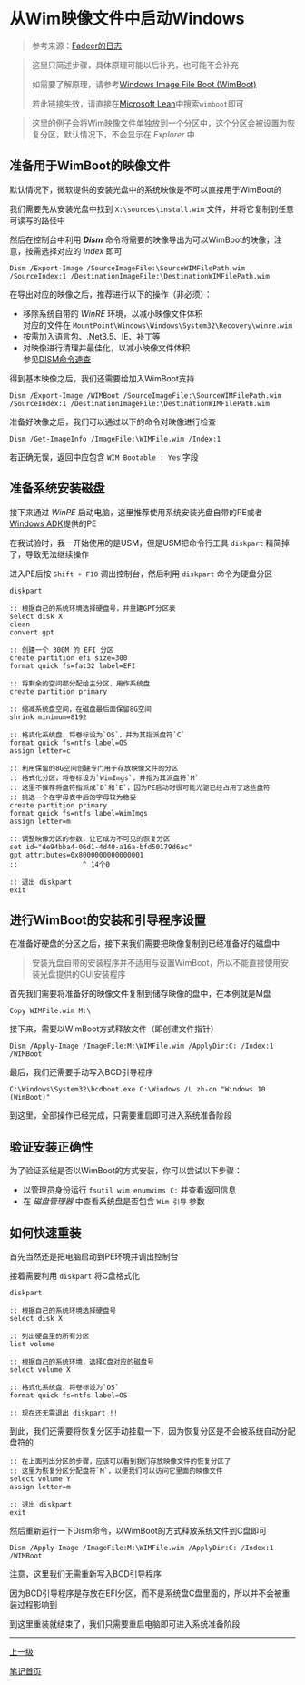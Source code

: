 # 从Wim映像文件中启动Windows

> 参考来源：[Fadeer的日志](https://fadeer.github.io/%E5%B7%A5%E4%BD%9C/2015/08/06/windows-wim-boot.html)

> 这里只简述步骤，具体原理可能以后补充，也可能不会补充
>
> 如需要了解原理，请参考[Windows Image File Boot (WimBoot)](https://learn.microsoft.com/en-us/windows/win32/w8cookbook/windows-image-file-boot--wimboot-)
>
> 若此链接失效，请直接在[Microsoft Lean](https://learn.microsoft.com/en-us/)中搜索`wimboot`即可

> 这里的例子会将Wim映像文件单独放到一个分区中，这个分区会被设置为恢复分区，默认情况下，不会显示在 *Explorer* 中

## 准备用于WimBoot的映像文件

默认情况下，微软提供的安装光盘中的系统映像是不可以直接用于WimBoot的

我们需要先从安装光盘中找到 `X:\sources\install.wim` 文件，并将它复制到任意可读写的路径中

然后在控制台中利用 **<i>Dism</i>** 命令将需要的映像导出为可以WimBoot的映像，注意，按需选择对应的 *Index* 即可

```shell
Dism /Export-Image /SourceImageFile:\SourceWIMFilePath.wim /SourceIndex:1 /DestinationImageFile:\DestinationWIMFilePath.wim
```

在导出对应的映像之后，推荐进行以下的操作（非必须）：

+ 移除系统自带的 *WinRE* 环境，以减小映像文件体积<br>对应的文件在 `MountPoint\Windows\Windows\System32\Recovery\winre.wim`
+ 按需加入语言包、.Net3.5、IE、补丁等
+ 对映像进行清理并最佳化，以减小映像文件体积<br>参见[DISM命令速查](./dismCommands.md)

得到基本映像之后，我们还需要给加入WimBoot支持

```shell
Dism /Export-Image /WIMBoot /SourceImageFile:\SourceWIMFilePath.wim /SourceIndex:1 /DestinationImageFile:\DestinationWIMFilePath.wim
```

准备好映像之后，我们可以通过以下的命令对映像进行检查

```shell
Dism /Get-ImageInfo /ImageFile:\WIMFile.wim /Index:1
```

若正确无误，返回中应包含 `WIM Bootable : Yes` 字段

## 准备系统安装磁盘

接下来通过 *WinPE*  启动电脑，这里推荐使用系统安装光盘自带的PE或者[Windows ADK](https://learn.microsoft.com/en-us/windows-hardware/get-started/adk-install)提供的PE

在我试验时，我一开始使用的是USM，但是USM把命令行工具 `diskpart` 精简掉了，导致无法继续操作

进入PE后按  `Shift + F10` 调出控制台，然后利用 `diskpart` 命令为硬盘分区

```shell
diskpart

:: 根据自己的系统环境选择硬盘号，并重建GPT分区表
select disk X
clean
convert gpt

:: 创建一个 300M 的 EFI 分区
create partition efi size=300
format quick fs=fat32 label=EFI

:: 将剩余的空间都分配给主分区，用作系统盘
create partition primary

:: 缩减系统盘空间，在磁盘最后面保留8G空间
shrink minimum=8192

:: 格式化系统盘，将卷标设为`OS`，并为其指派盘符`C`
format quick fs=ntfs label=OS
assign letter=c

:: 利用保留的8G空间创建专门用于存放映像文件的分区
:: 格式化分区，将卷标设为`WimImgs`，并指为其派盘符`M`
:: 这里不推荐将盘符指派成`D`和`E`，因为PE启动时很可能光驱已经占用了这些盘符
:: 挑选一个在字母表中后的字母较为稳妥
create partition primary
format quick fs=ntfs label=WimImgs
assign letter=m

:: 调整映像分区的参数，让它成为不可见的恢复分区
set id="de94bba4-06d1-4d40-a16a-bfd50179d6ac"
gpt attributes=0x8000000000000001
::                ^ 14个0

:: 退出 diskpart
exit
```

## 进行WimBoot的安装和引导程序设置

在准备好硬盘的分区之后，接下来我们需要把映像复制到已经准备好的磁盘中

> 安装光盘自带的安装程序并不适用与设置WimBoot，所以不能直接使用安装光盘提供的GUI安装程序

首先我们需要将准备好的映像文件复制到储存映像的盘中，在本例就是M盘

```shell
Copy WIMFile.wim M:\
```

接下来，需要以WimBoot方式释放文件（即创建文件指针）

```shell
Dism /Apply-Image /ImageFile:M:\WIMFile.wim /ApplyDir:C: /Index:1 /WIMBoot
```

最后，我们还需要手动写入BCD引导程序

```shell
C:\Windows\System32\bcdboot.exe C:\Windows /L zh-cn "Windows 10 (WimBoot)"
```

到这里，全部操作已经完成，只需要重启即可进入系统准备阶段

## 验证安装正确性

为了验证系统是否以WimBoot的方式安装，你可以尝试以下步骤：

+ 以管理员身份运行 `fsutil wim enumwims C:` 并查看返回信息
+ 在 *磁盘管理器* 中查看系统盘是否包含 `Wim 引导` 参数

## 如何快速重装

首先当然还是把电脑启动到PE环境并调出控制台

接着需要利用 `diskpart` 将C盘格式化

```shell
diskpart

:: 根据自己的系统环境选择硬盘号
select disk X

:: 列出硬盘里的所有分区
list volume

:: 根据自己的系统环境，选择C盘对应的磁盘号
select volume X

:: 格式化系统盘，将卷标设为`OS`
format quick fs=ntfs label=OS

:: 现在还无需退出 diskpart !!
```

到此，我们还需要将恢复分区手动挂载一下，因为恢复分区是不会被系统自动分配盘符的

```shell
:: 在上面列出分区的步骤，应该可以看到我们存放映像文件的恢复分区了
:: 这里为恢复分区分配盘符`M`，以便我们可以访问它里面的映像文件
select volume Y
assign letter=m

:: 退出 diskpart
exit
```

然后重新运行一下Dism命令，以WimBoot的方式释放系统文件到C盘即可

```shell
Dism /Apply-Image /ImageFile:M:\WIMFile.wim /ApplyDir:C: /Index:1 /WIMBoot
```

注意，这里我们无需重新写入BCD引导程序

因为BCD引导程序是存放在EFI分区，而不是系统盘C盘里面的，所以并不会被重装过程影响到

到这里重装就结束了，我们只需要重启电脑即可进入系统准备阶段

---

[上一级](../README.md)

[笔记首页](../../../README.md)